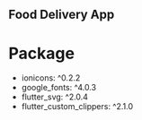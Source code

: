 ## Food Delivery App


# Package
- ionicons: ^0.2.2
- google_fonts: ^4.0.3
- flutter_svg: ^2.0.4
- flutter_custom_clippers: ^2.1.0